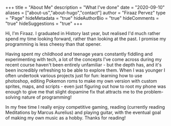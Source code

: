 +++
title = "About Me"
description = "What I've done"
date = "2020-09-10"
aliases = ["about-us","about-hugo","contact"]
author = "Firaaz Pervez"
type = "Page"
hideMetadata = "true"
hideAuthorBio = "true"
hideComments = "true"
hideSuggestions = "true"
+++

Hi, I'm Firaaz. I graduated in History last year, but realised I'd much rather spend my time looking forward, rather than looking at the past. I promise my programming is less cheesy than that opener. 


Having spent my childhood and teenage years constantly fiddling and experimenting with tech, a lot of the concepts I've come across during my recent course haven't been entirely unfamiliar - but the depth has, and it's been incredibly refreshing to be able to explore them. When I was younger I often undertook various projects just for fun: learning how to use photoshop, editing Pokemon roms to make my own version with custom sprites, maps, and scripts - even just figuring out how to root my phone was enough to give me that slight dopamine fix that attracts me to the problem-solving nature of programming! 


In my free time I really enjoy competitive gaming, reading (currently reading Meditations by Marcus Aurelius) and playing guitar, with the eventual goal of making my own music as a hobby. Thanks for reading! 

